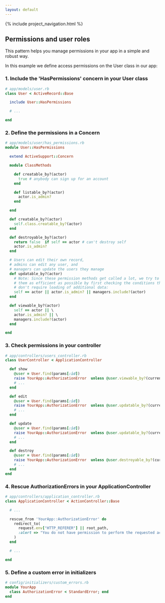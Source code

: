 ```yaml
---
layout: default
---
```


{% include project_navigation.html %}

<div class="page-header">
  <h2>Permissions and user roles</h2>
</div>


This pattern helps you manage permissions in your app in a simple and robust way.

In this example we define access permissions on the User class in our app:

### 1. Include the 'HasPermissions' concern in your User class

```ruby
# app/models/user.rb
class User < ActiveRecord::Base

  include User::HasPermissions

  # ...

end
```

### 2. Define the permissions in a Concern

```ruby
# app/models/user/has_permissions.rb
module User::HasPermissions

  extend ActiveSupport::Concern

  module ClassMethods

    def creatable_by?(actor)
      true # anybody can sign up for an account
    end

    def listable_by?(actor)
      actor.is_admin?
    end

  end

  def creatable_by?(actor)
    self.class.creatable_by?(actor)
  end

  def destroyable_by?(actor)
    return false  if self == actor # can't destroy self
    actor.is_admin?
  end

  # Users can edit their own record,
  # admins can edit any user, and
  # managers can update the users they manage
  def updatable_by?(actor)
    # Note: Since these permission methods get called a lot, we try to make
    # them as efficient as possible by first checking the conditions that
    # don't require loading of additional data:
    self == actor || actor.is_admin? || managers.include?(actor)
  end

  def viewable_by?(actor)
    self == actor || \
    actor.is_admin? || \
    managers.include?(actor)
  end

end
```

### 3. Check permissions in your controller

```ruby
# app/controllers/users_controller.rb
class UserController < ApplicationController

  def show
    @user = User.find(params[:id])
    raise YourApp::AuthorizationError  unless @user.viewable_by?(current_user)
    # ...
  end

  def edit
    @user = User.find(params[:id])
    raise YourApp::AuthorizationError  unless @user.updatable_by?(current_user)
    # ...
  end

  def update
    @user = User.find(params[:id])
    raise YourApp::AuthorizationError  unless @user.updatable_by?(current_user)
    # ...
  end

  def destroy
    @user = User.find(params[:id])
    raise YourApp::AuthorizationError  unless @user.destroyable_by?(current_user)
    # ...
  end
end
```

### 4. Rescue AuthorizationErrors in your ApplicationController

```ruby
# app/controllers/application_controller.rb
class ApplicationController < ActionController::Base

  # ...

  rescue_from 'YourApp::AuthorizationError' do
    redirect_to(
      request.env["HTTP_REFERER"] || root_path,
      :alert => "You do not have permission to perform the requested action."
    )
  end

  # ...

end
```

### 5. Define a custom error in initializers

```ruby
# config/initializers/custom_errors.rb
module YourApp
  class AuthorizationError < StandardError; end
end
```
